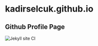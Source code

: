 # kadirselcuk.github.io
## Github Profile Page 

![Jekyll site CI](https://github.com/kadirselcuk/kadirselcuk.github.io/workflows/Jekyll%20site%20CI/badge.svg?branch=main)
